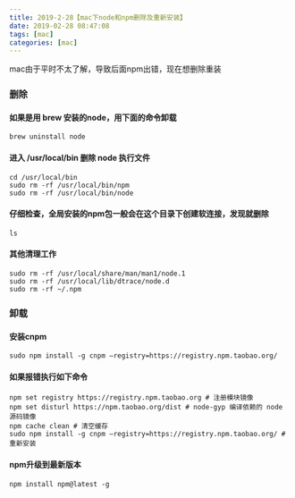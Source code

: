 ```yaml
---
title: 2019-2-28【mac下node和npm删除及重新安装】
date: 2019-02-28 08:47:08
tags: [mac]
categories: [mac]
---
```


mac由于平时不太了解，导致后面npm出错，现在想删除重装
### 删除
#### 如果是用 brew 安装的node，用下面的命令卸载
    brew uninstall node
#### 进入 /usr/local/bin 删除 node 执行文件
    cd /usr/local/bin  
    sudo rm -rf /usr/local/bin/npm  
    sudo rm -rf /usr/local/bin/node
#### 仔细检查，全局安装的npm包一般会在这个目录下创建软连接，发现就删除
    ls
#### 其他清理工作
    sudo rm -rf /usr/local/share/man/man1/node.1  
    sudo rm -rf /usr/local/lib/dtrace/node.d  
    sudo rm -rf ~/.npm
### 卸载
#### 安装cnpm
    sudo npm install -g cnpm –registry=https://registry.npm.taobao.org/
#### 如果报错执行如下命令
    npm set registry https://registry.npm.taobao.org # 注册模块镜像  
    npm set disturl https://npm.taobao.org/dist # node-gyp 编译依赖的 node 源码镜像  
    npm cache clean # 清空缓存  
    sudo npm install -g cnpm –registry=https://registry.npm.taobao.org/ #重新安装
#### npm升级到最新版本
    npm install npm@latest -g